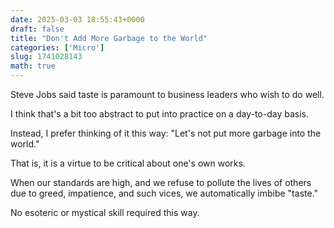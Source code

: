 ```yaml
---
date: 2025-03-03 18:55:43+0000
draft: false
title: "Don't Add More Garbage to the World"
categories: ['Micro']
slug: 1741028143
math: true
---
```


Steve Jobs said taste is paramount to business leaders who wish to do well.

I think that's a bit too abstract to put into practice on a day-to-day
basis.

Instead, I prefer thinking of it this way: "Let's not put more garbage
into the world."

That is, it is a virtue to be critical about one's own works.

When our standards are high, and we refuse to pollute the lives of others
due to greed, impatience, and such vices, we automatically imbibe "taste."

No esoteric or mystical skill required this way.
